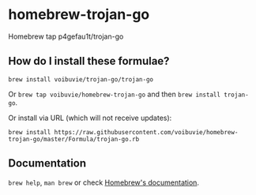 # homebrew-trojan-go
Homebrew tap p4gefau1t/trojan-go

## How do I install these formulae?
`brew install voibuvie/trojan-go/trojan-go`

Or `brew tap voibuvie/homebrew-trojan-go` and then `brew install trojan-go`.

Or install via URL (which will not receive updates):

```
brew install https://raw.githubusercontent.com/voibuvie/homebrew-trojan-go/master/Formula/trojan-go.rb
```

## Documentation
`brew help`, `man brew` or check [Homebrew's documentation](https://docs.brew.sh).

